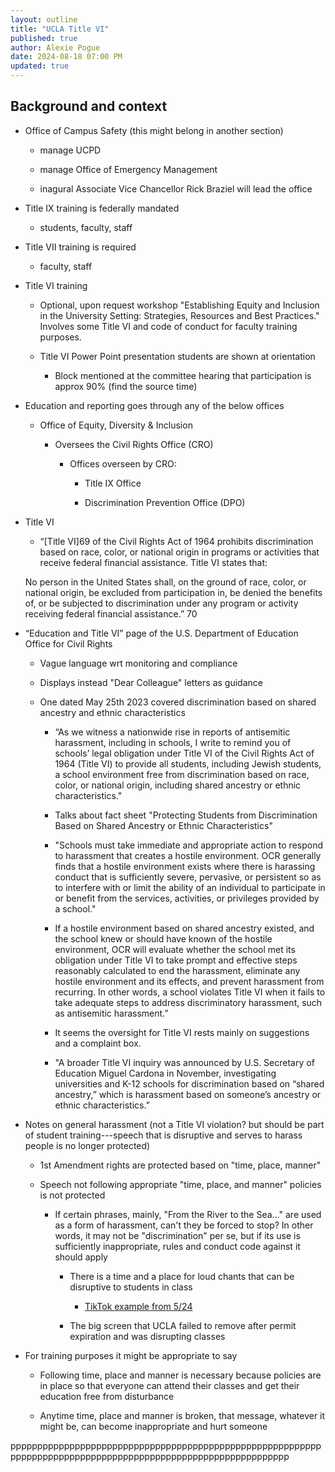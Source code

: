 ```yaml
---
layout: outline
title: "UCLA Title VI"
published: true
author: Alexie Pogue
date: 2024-08-18 07:00 PM
updated: true
---
```


## Background and context


- Office of Campus Safety (this might belong in another section)

    - manage UCPD

    - manage Office of Emergency Management 

    - inagural Associate Vice Chancellor Rick Braziel will lead the office


- Title IX training is federally mandated 

    - students, faculty, staff

- Title VII training is required 

    - faculty, staff 

- Title VI training 

    - Optional, upon request workshop "Establishing Equity and Inclusion in the University Setting: Strategies, Resources and Best Practices." Involves some Title VI and code of conduct for faculty training purposes. 

    - Title VI Power Point presentation students are shown at orientation 

        - Block mentioned at the committee hearing that participation is approx 90% (find the source time)

- Education and reporting goes through any of the below offices

    - Office of Equity, Diversity & Inclusion 

        - Oversees the Civil Rights Office (CRO)

            - Offices overseen by CRO: 

                - Title IX Office

                - Discrimination Prevention Office (DPO)

- Title VI

    - “[Title VI]69 of the Civil Rights Act of 1964 prohibits discrimination based on race, color, or national origin in programs or activities that receive federal financial assistance. Title VI states that:

    No person in the United States shall, on the ground of race, color, or national origin, be excluded from participation in, be denied the benefits of, or be subjected to discrimination under any program or activity receiving federal financial assistance.” 70

- “Education and Title VI” page of the U.S. Department of Education Office for Civil Rights

    - Vague language wrt monitoring and compliance

    - Displays instead "Dear Colleague" letters as guidance

    - One dated May 25th 2023 covered discrimination based on shared ancestry and ethnic characteristics

        - “As we witness a nationwide rise in reports of antisemitic harassment, including in schools, I write to remind you of schools’ legal obligation under Title VI of the Civil Rights Act of 1964 (Title VI) to provide all students, including Jewish students, a school environment free from discrimination based on race, color, or national origin, including shared ancestry or ethnic characteristics."

        - Talks about fact sheet "Protecting Students from Discrimination Based on Shared Ancestry or Ethnic Characteristics" 

        - "Schools must take immediate and appropriate action to respond to harassment that creates a hostile environment. OCR generally finds that a hostile environment exists where there is harassing conduct that is sufficiently severe, pervasive, or persistent so as to interfere with or limit the ability of an individual to participate in or benefit from the services, activities, or privileges provided by a school."

        - If a hostile environment based on shared ancestry existed, and the school knew or should have known of the hostile environment, OCR will evaluate whether the school met its obligation under Title VI to take prompt and effective steps reasonably calculated to end the harassment, eliminate any hostile environment and its effects, and prevent harassment from recurring. In other words, a school violates Title VI when it fails to take adequate steps to address discriminatory harassment, such as antisemitic harassment.”

        - It seems the oversight for Title VI rests mainly on suggestions and a complaint box.

        - "A broader Title VI inquiry was announced by U.S. Secretary of Education Miguel Cardona in November, investigating universities and K-12 schools for discrimination based on “shared ancestry,” which is harassment based on someone’s ancestry or ethnic characteristics.” 


- Notes on general harassment (not a Title VI violation? but should be part of student training---speech that is disruptive and serves to harass people is no longer protected)

    - 1st Amendment rights are protected based on "time, place, manner" 

    - Speech not following appropriate "time, place, and manner" policies is not protected

        - If certain phrases, mainly, "From the River to the Sea..." are used as a form of harassment, can't they be forced to stop? In other words, it may not be "discrimination" per se, but if its use is sufficiently inappropriate, rules and conduct code against it should apply

            - There is a time and a place for loud chants that can be disruptive to students in class 

                - [TikTok example from 5/24](https://www.tiktok.com/t/ZTNVpURRG/)

            - The big screen that UCLA failed to remove after permit expiration and was disrupting classes 

    

- For training purposes it might be appropriate to say

    - Following time, place and manner is necessary because policies are in place so that everyone can attend their classes and get their education free from disturbance 

    - Anytime time, place and manner is broken, that message, whatever it might be, can become inappropriate and hurt someone 


pppppppppppppppppppppppppppppppppppppppppppppppppppppppppppppppppppppppppppppppppppppppppppppppppppppppppppppp